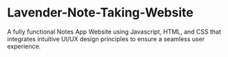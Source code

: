 # Lavender-Note-Taking-Website
A fully functional Notes App Website using Javascript, HTML, and CSS that integrates intuitive UI/UX design principles to ensure a seamless user experience. 
